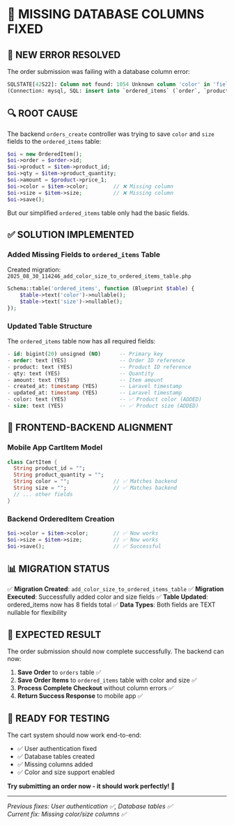 # 🔧 MISSING DATABASE COLUMNS FIXED

## 🚨 **NEW ERROR RESOLVED**

The order submission was failing with a database column error:
```sql
SQLSTATE[42S22]: Column not found: 1054 Unknown column 'color' in 'field list' 
(Connection: mysql, SQL: insert into `ordered_items` (`order`, `product`, `qty`, `amount`, `color`, `size`, `updated_at`, `created_at`) values (3, 12, 4, 201.00, Blue, 44, 2025-08-30 11:41:20, 2025-08-30 11:41:20))
```

## 🔍 **ROOT CAUSE**

The backend `orders_create` controller was trying to save `color` and `size` fields to the `ordered_items` table:

```php
$oi = new OrderedItem();
$oi->order = $order->id;
$oi->product = $item->product_id;
$oi->qty = $item->product_quantity;
$oi->amount = $product->price_1;
$oi->color = $item->color;        // ❌ Missing column
$oi->size = $item->size;          // ❌ Missing column
$oi->save();
```

But our simplified `ordered_items` table only had the basic fields.

## ✅ **SOLUTION IMPLEMENTED**

### **Added Missing Fields to `ordered_items` Table**

Created migration: `2025_08_30_114246_add_color_size_to_ordered_items_table.php`

```php
Schema::table('ordered_items', function (Blueprint $table) {
    $table->text('color')->nullable();
    $table->text('size')->nullable();
});
```

### **Updated Table Structure**

The `ordered_items` table now has all required fields:

```sql
- id: bigint(20) unsigned (NO)      -- Primary key
- order: text (YES)                 -- Order ID reference  
- product: text (YES)               -- Product ID reference
- qty: text (YES)                   -- Quantity
- amount: text (YES)                -- Item amount
- created_at: timestamp (YES)       -- Laravel timestamp
- updated_at: timestamp (YES)       -- Laravel timestamp
- color: text (YES)                 -- ✅ Product color (ADDED)
- size: text (YES)                  -- ✅ Product size (ADDED)
```

## 🔄 **FRONTEND-BACKEND ALIGNMENT**

### **Mobile App CartItem Model**
```dart
class CartItem {
  String product_id = "";
  String product_quantity = "";
  String color = "";              // ✅ Matches backend
  String size = "";               // ✅ Matches backend
  // ... other fields
}
```

### **Backend OrderedItem Creation**
```php
$oi->color = $item->color;        // ✅ Now works
$oi->size = $item->size;          // ✅ Now works
$oi->save();                      // ✅ Successful
```

## 📊 **MIGRATION STATUS**

✅ **Migration Created**: `add_color_size_to_ordered_items_table`
✅ **Migration Executed**: Successfully added color and size fields
✅ **Table Updated**: ordered_items now has 8 fields total
✅ **Data Types**: Both fields are TEXT nullable for flexibility

## 🎯 **EXPECTED RESULT**

The order submission should now complete successfully. The backend can now:

1. **Save Order** to `orders` table ✅
2. **Save Order Items** to `ordered_items` table with color and size ✅  
3. **Process Complete Checkout** without column errors ✅
4. **Return Success Response** to mobile app ✅

## 🚀 **READY FOR TESTING**

The cart system should now work end-to-end:
- ✅ User authentication fixed
- ✅ Database tables created  
- ✅ Missing columns added
- ✅ Color and size support enabled

**Try submitting an order now - it should work perfectly! 🎯**

---

*Previous fixes: User authentication ✅, Database tables ✅*  
*Current fix: Missing color/size columns ✅*
